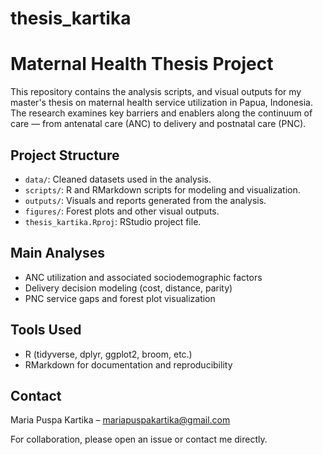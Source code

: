 # thesis_kartika

# Maternal Health Thesis Project

This repository contains the analysis scripts, and visual outputs for my master's thesis on maternal health service utilization in Papua, Indonesia. 
The research examines key barriers and enablers along the continuum of care — from antenatal care (ANC) to delivery and postnatal care (PNC).

## Project Structure
- `data/`: Cleaned datasets used in the analysis.
- `scripts/`: R and RMarkdown scripts for modeling and visualization.
- `outputs/`: Visuals and reports generated from the analysis.
- `figures/`: Forest plots and other visual outputs.
- `thesis_kartika.Rproj`: RStudio project file.

##  Main Analyses
- ANC utilization and associated sociodemographic factors
- Delivery decision modeling (cost, distance, parity)
- PNC service gaps and forest plot visualization

## Tools Used
- R (tidyverse, dplyr, ggplot2, broom, etc.)
- RMarkdown for documentation and reproducibility

## Contact
Maria Puspa Kartika – mariapuspakartika@gmail.com

For collaboration, please open an issue or contact me directly.
